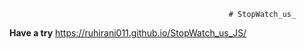                                                      # StopWatch_us_

**Have a try**
https://ruhirani011.github.io/StopWatch_us_JS/
            
